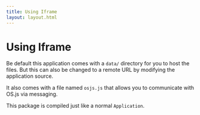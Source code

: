 ```yaml
---
title: Using Iframe
layout: layout.html
---
```


# Using Iframe

Be default this application comes with a `data/` directory for you to host the files. But this can also be changed to a remote URL by modifying the application source.

It also comes with a file named `osjs.js` that allows you to communicate with OS.js via messaging.

This package is compiled just like a normal `Application`.
